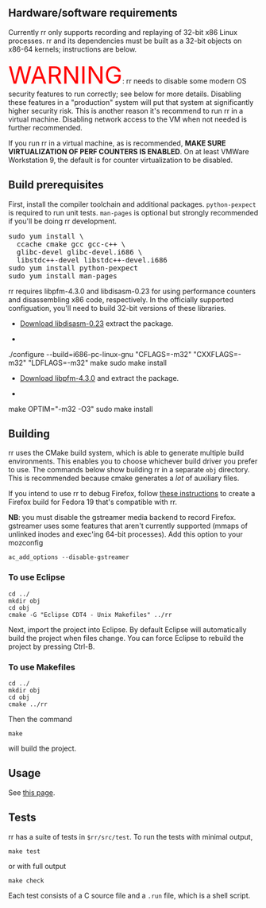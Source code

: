 ## Hardware/software requirements

Currently rr only supports recording and replaying of 32-bit x86 Linux processes.  rr and its dependencies must be built as a 32-bit objects on x86-64 kernels; instructions are below.

<font color="red" size="70pt">WARNING</font>: rr needs to disable some modern OS security features to run correctly; see below for more details.  Disabling these features in a "production" system will put that system at significantly higher security risk.  This is another reason it's recommend to run rr in a virtual machine.  Disabling network access to the VM when not needed is further recommended.

If you run rr in a virtual machine, as is recommended, **MAKE SURE VIRTUALIZATION OF PERF COUNTERS IS ENABLED**.  On at least VMWare Workstation 9, the default is for counter virtualization to be disabled.

## Build prerequisites

First, install the compiler toolchain and additional packages.  `python-pexpect` is required to run unit tests.  `man-pages` is optional but strongly recommended if you'll be doing rr development. 
<pre>
sudo yum install \
  ccache cmake gcc gcc-c++ \
  glibc-devel glibc-devel.i686 \
  libstdc++-devel libstdc++-devel.i686
sudo yum install python-pexpect
sudo yum install man-pages
</pre>

rr requires libpfm-4.3.0 and libdisasm-0.23 for using performance counters and disassembling x86 code, respectively.  In the officially supported configuation, you'll need to build 32-bit versions of these libraries.

* [Download libdisasm-0.23](http://sourceforge.net/projects/bastard/files/libdisasm/0.23/libdisasm-0.23.tar.gz/download) extract the package.
* <pre>
./configure --build=i686-pc-linux-gnu "CFLAGS=-m32" "CXXFLAGS=-m32" "LDFLAGS=-m32"
make
sudo make install
</pre>

* [Download libpfm-4.3.0](http://sourceforge.net/projects/perfmon2/files/libpfm4/libpfm-4.3.0.tar.gz/download) and extract the package.
* <pre>
make OPTIM="-m32 -O3"
sudo make install
</pre>

## Building

rr uses the CMake build system, which is able to generate multiple build environments.  This enables you to choose whichever build driver you prefer to use.  The commands below show building rr in a separate `obj` directory.  This is recommended because cmake generates a *lot* of auxiliary files.

If you intend to use rr to debug Firefox, follow [these instructions](https://developer.mozilla.org/en-US/docs/Compiling_32-bit_Firefox_on_a_Linux_64-bit_OS#Instructions_for_Fedora_19) to create a Firefox build for Fedora 19 that's compatible with rr.

**NB**: you must disable the gstreamer media backend to record Firefox.  gstreamer uses some features that aren't currently supported (mmaps of unlinked inodes and exec'ing 64-bit processes).  Add this option to your mozconfig

    ac_add_options --disable-gstreamer

### To use Eclipse

    cd ../
    mkdir obj
    cd obj
    cmake -G "Eclipse CDT4 - Unix Makefiles" ../rr

Next, import the project into Eclipse.  By default Eclipse will automatically build the project when files change.  You can force Eclipse to rebuild the project by pressing Ctrl-B.

### To use Makefiles

    cd ../
    mkdir obj
    cd obj
    cmake ../rr

Then the command

    make

will build the project.

## Usage

See [this page](Usage).

## Tests

rr has a suite of tests in `$rr/src/test`.  To run the tests with minimal output,

    make test

or with full output

    make check

Each test consists of a C source file and a `.run` file, which is a shell script.
